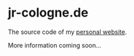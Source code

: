 # jr-cologne.de

The source code of my [personal website](https://jr-cologne.de/).

More information coming soon...
